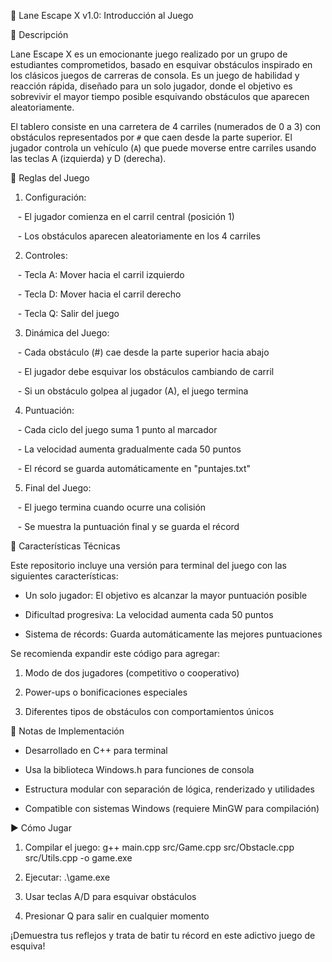 🎲 Lane Escape X v1.0: Introducción al Juego



🧩 Descripción



Lane Escape X es un emocionante juego realizado por un grupo de estudiantes comprometidos, basado en esquivar obstáculos inspirado en los clásicos juegos de carreras de consola. Es un juego de habilidad y reacción rápida, diseñado para un solo jugador, donde el objetivo es sobrevivir el mayor tiempo posible esquivando obstáculos que aparecen aleatoriamente.



El tablero consiste en una carretera de 4 carriles (numerados de 0 a 3) con obstáculos representados por `#` que caen desde la parte superior. El jugador controla un vehículo (`A`) que puede moverse entre carriles usando las teclas A (izquierda) y D (derecha).



📜 Reglas del Juego



1. Configuración:

   - El jugador comienza en el carril central (posición 1)

   - Los obstáculos aparecen aleatoriamente en los 4 carriles



2. Controles:

   - Tecla A: Mover hacia el carril izquierdo

   - Tecla D: Mover hacia el carril derecho

   - Tecla Q: Salir del juego



3. Dinámica del Juego:

   - Cada obstáculo (#) cae desde la parte superior hacia abajo

   - El jugador debe esquivar los obstáculos cambiando de carril

   - Si un obstáculo golpea al jugador (A), el juego termina



4. Puntuación:

   - Cada ciclo del juego suma 1 punto al marcador

   - La velocidad aumenta gradualmente cada 50 puntos

   - El récord se guarda automáticamente en "puntajes.txt"



5. Final del Juego:

   - El juego termina cuando ocurre una colisión

   - Se muestra la puntuación final y se guarda el récord



🚀 Características Técnicas



Este repositorio incluye una versión para terminal del juego con las siguientes características:

- Un solo jugador: El objetivo es alcanzar la mayor puntuación posible

- Dificultad progresiva: La velocidad aumenta cada 50 puntos

- Sistema de récords: Guarda automáticamente las mejores puntuaciones



Se recomienda expandir este código para agregar:

1. Modo de dos jugadores (competitivo o cooperativo)

2. Power-ups o bonificaciones especiales

3. Diferentes tipos de obstáculos con comportamientos únicos



📝 Notas de Implementación



- Desarrollado en C++ para terminal

- Usa la biblioteca Windows.h para funciones de consola

- Estructura modular con separación de lógica, renderizado y utilidades

- Compatible con sistemas Windows (requiere MinGW para compilación)



▶️ Cómo Jugar



1. Compilar el juego: g++ main.cpp src/Game.cpp src/Obstacle.cpp src/Utils.cpp -o game.exe

2. Ejecutar: .\game.exe

3. Usar teclas A/D para esquivar obstáculos

4. Presionar Q para salir en cualquier momento



¡Demuestra tus reflejos y trata de batir tu récord en este adictivo juego de esquiva!
